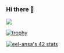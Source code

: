 ### Hi there 👋

![](https://komarev.com/ghpvc/?username=hi0ki&color=brightgreen)



[![trophy](https://github-profile-trophy.vercel.app/?username=ryo-ma)](https://github.com/ryo-ma/github-profile-trophy)


[![eel-ansa's 42 stats](https://badge.mediaplus.ma/darkblue/eel-ansa)](https://github.com/Landscapes/badge42)
